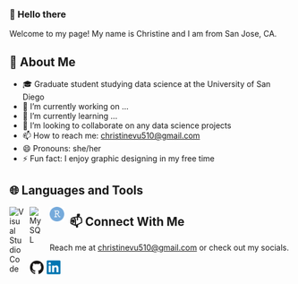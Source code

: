 ### 👋 Hello there

Welcome to my page! My name is Christine and I am from San Jose, CA.

## :book: About Me
- 🎓 Graduate student studying data science at the University of San Diego
- 🔭 I’m currently working on ...
- 🌱 I’m currently learning ...
- 👯 I’m looking to collaborate on any data science projects
- 📫 How to reach me: christinevu510@gmail.com
- 😄 Pronouns: she/her
- ⚡ Fun fact: I enjoy graphic designing in my free time


## 🌐 Languages and Tools

<img align="left" alt="Visual Studio Code" width="26px" src="https://cdn.jsdelivr.net/gh/devicons/devicon/icons/vscode/vscode-original.svg" style="padding-right:10px;" />
<img align="left" alt="MySQL" width="26px" src="https://cdn.jsdelivr.net/gh/devicons/devicon/icons/mysql/mysql-original.svg" style="padding-right:10px;" />
<img align="left" alt="RStudio" width="26px" src="https://raw.githubusercontent.com/devicons/devicon/1119b9f84c0290e0f0b38982099a2bd027a48bf1/icons/rstudio/rstudio-original.svg" style="padding-right:10px;" />  


## 📫 Connect With Me
Reach me at christinevu510@gmail.com or check out my socials.

[<img src="https://github.com/devicons/devicon/blob/v2.15.1/icons/github/github-original.svg" height="26px" align="center" alt="Follow Christine Vu on GitHub" title="Follow Christine Vu on GitHub"/>](https://github.com/christinevu510) 
[<img src="https://github.com/devicons/devicon/blob/v2.15.1/icons/linkedin/linkedin-original.svg" height="26px" align="center" alt="Follow Christine Vu on LinkedIn" title="Follow Christine Vu on LinkedIn"/>](https://www.linkedin.com/in/christine-vu-41656517a/)
